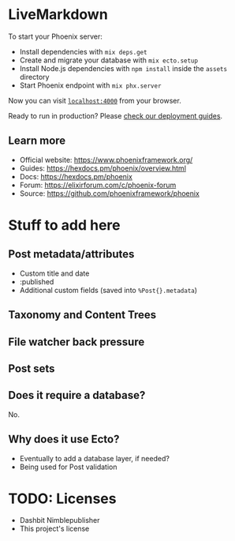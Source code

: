 # LiveMarkdown

To start your Phoenix server:

- Install dependencies with `mix deps.get`
- Create and migrate your database with `mix ecto.setup`
- Install Node.js dependencies with `npm install` inside the `assets` directory
- Start Phoenix endpoint with `mix phx.server`

Now you can visit [`localhost:4000`](http://localhost:4000) from your browser.

Ready to run in production? Please [check our deployment guides](https://hexdocs.pm/phoenix/deployment.html).

## Learn more

- Official website: https://www.phoenixframework.org/
- Guides: https://hexdocs.pm/phoenix/overview.html
- Docs: https://hexdocs.pm/phoenix
- Forum: https://elixirforum.com/c/phoenix-forum
- Source: https://github.com/phoenixframework/phoenix

# Stuff to add here
## Post metadata/attributes
- Custom title and date
- :published
- Additional custom fields (saved into `%Post{}.metadata`)

## Taxonomy and Content Trees

## File watcher back pressure
## Post sets
## Does it require a database?
No.

## Why does it use Ecto?
- Eventually to add a database layer, if needed?
- Being used for Post validation

# TODO: Licenses
- Dashbit Nimblepublisher
- This project's license